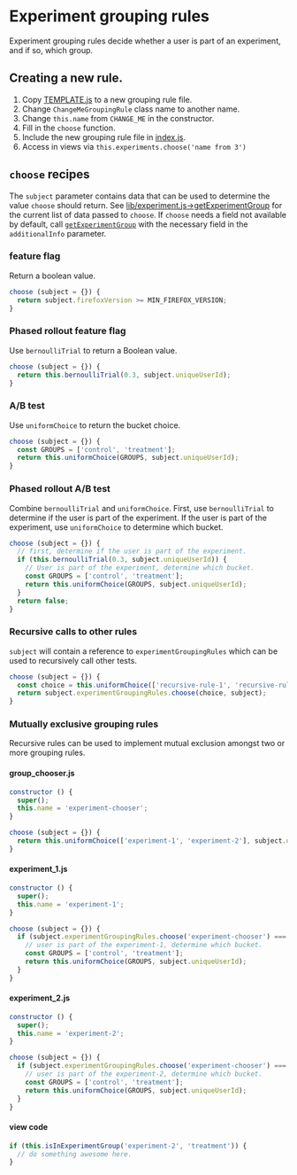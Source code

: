 # Experiment grouping rules

Experiment grouping rules decide whether a user is part of an experiment,
and if so, which group.

## Creating a new rule.

1. Copy [TEMPLATE.js](https://github.com/mozilla/fxa-content-server/tree/master/app/scripts/experiments/grouping-rules/TEMPLATE.js) to a new grouping rule file.
2. Change `ChangeMeGroupingRule` class name to another name.
3. Change `this.name` from `CHANGE_ME` in the constructor.
4. Fill in the `choose` function.
5. Include the new grouping rule file in [index.js](https://github.com/mozilla/fxa-content-server/tree/master/app/scripts/experiments/grouping-rules/index.js).
6. Access in views via `this.experiments.choose('name from 3')`

## `choose` recipes

The `subject` parameter contains data that can be used
to determine the value `choose` should return. See [lib/experiment.js->getExperimentGroup](https://github.com/mozilla/fxa-content-server/tree/master/app/scripts/lib/experiment.js) for the current list of
data passed to `choose`. If `choose` needs a field
not available by default, call [`getExperimentGroup`](https://github.com/mozilla/fxa-content-server/blob/5f1af068cf9c35ae4da28143750bf8f91fc5ae2d/app/scripts/lib/experiment.js#L191) with
the necessary field in the `additionalInfo` parameter.

### feature flag
Return a boolean value.

```js
choose (subject = {}) {
  return subject.firefoxVersion >= MIN_FIREFOX_VERSION;
}
```

### Phased rollout feature flag
Use `bernoulliTrial` to return a Boolean value.

```js
choose (subject = {}) {
  return this.bernoulliTrial(0.3, subject.uniqueUserId);
}
```

### A/B test
Use `uniformChoice` to return the bucket choice.

```js
choose (subject = {}) {
  const GROUPS = ['control', 'treatment'];
  return this.uniformChoice(GROUPS, subject.uniqueUserId);
}
```

### Phased rollout A/B test
Combine `bernoulliTrial` and `uniformChoice`.
First, use `bernoulliTrial` to determine if the user is
part of the experiment. If the user is part of the experiment,
use `uniformChoice` to determine which bucket.

```js
choose (subject = {}) {
  // first, determine if the user is part of the experiment.
  if (this.bernoulliTrial(0.3, subject.uniqueUserId)) {
    // User is part of the experiment, determine which bucket.
    const GROUPS = ['control', 'treatment'];
    return this.uniformChoice(GROUPS, subject.uniqueUserId);
  }
  return false;
}
```

### Recursive calls to other rules
`subject` will contain a reference to `experimentGroupingRules` which can
be used to recursively call other tests.

```js
choose (subject = {}) {
  const choice = this.uniformChoice(['recursive-rule-1', 'recursive-rule-2'], subject.uniqueUserId);
  return subject.experimentGroupingRules.choose(choice, subject);
}
```

### Mutually exclusive grouping rules
Recursive rules can be used to implement mutual exclusion amongst two or more grouping rules.

#### group_chooser.js
```js
constructor () {
  super();
  this.name = 'experiment-chooser';
}

choose (subject = {}) {
  return this.uniformChoice(['experiment-1', 'experiment-2'], subject.uniqueUserId);
}
```
#### experiment_1.js
```js
constructor () {
  super();
  this.name = 'experiment-1';
}

choose (subject = {}) {
  if (subject.experimentGroupingRules.choose('experiment-chooser') === this.name) {
    // user is part of the experiment-1, determine which bucket.
    const GROUPS = ['control', 'treatment'];
    return this.uniformChoice(GROUPS, subject.uniqueUserId);
  }
}
```

#### experiment_2.js
```js
constructor () {
  super();
  this.name = 'experiment-2';
}

choose (subject = {}) {
  if (subject.experimentGroupingRules.choose('experiment-chooser') === this.name) {
    // user is part of the experiment-2, determine which bucket.
    const GROUPS = ['control', 'treatment'];
    return this.uniformChoice(GROUPS, subject.uniqueUserId);
  }
}
```

#### view code
```js
if (this.isInExperimentGroup('experiment-2', 'treatment')) {
  // do something awesome here.
}
```
